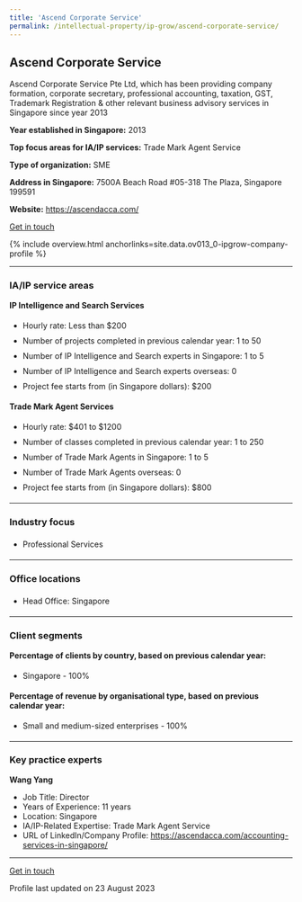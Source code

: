 ```yaml
---
title: 'Ascend Corporate Service'
permalink: /intellectual-property/ip-grow/ascend-corporate-service/
---
```


## Ascend Corporate Service

Ascend Corporate Service Pte Ltd, which has been providing company formation, corporate secretary, professional accounting, taxation, GST, Trademark Registration & other relevant business advisory services in Singapore since year 2013

<b>Year established in Singapore:</b> 2013

<b>Top focus areas for IA/IP services:</b> Trade Mark Agent Service

<b>Type of organization:</b> SME

<b>Address in Singapore:</b> 7500A Beach Road #05-318 The Plaza,  Singapore 199591

<b>Website:</b> <a href='https://ascendacca.com/'>https://ascendacca.com/</a>

<a class='btn' href='https://form.gov.sg/64d583fcd88b27001238f214' target='_blank' rel='noopener'>Get in touch</a>

{% include overview.html anchorlinks=site.data.ov013_0-ipgrow-company-profile %}

---
<a name='ip-related-service-areas'></a>
### IA/IP service areas

**IP Intelligence and Search Services**

<ul>
<li style='line-height: 27px; margin: 0px 0px !important'>Hourly rate:  Less than $200</li>
<li style='line-height: 27px; margin: 0px 0px !important'>Number of projects completed in previous calendar year: 1 to 50</li>
<li style='line-height: 27px; margin: 0px 0px !important'>Number of IP Intelligence and Search experts in Singapore: 1 to 5</li>
<li style='line-height: 27px; margin: 0px 0px !important'>Number of IP Intelligence and Search experts overseas: 0</li>
<li style='line-height: 27px; margin: 0px 0px !important'>Project fee starts from (in Singapore dollars):  $200</li>
</ul>

**Trade Mark Agent Services**

<ul>
<li style='line-height: 27px; margin: 0px 0px !important'>Hourly rate:  $401 to $1200</li>
<li style='line-height: 27px; margin: 0px 0px !important'>Number of classes completed in previous calendar year: 1 to 250</li>
<li style='line-height: 27px; margin: 0px 0px !important'>Number of Trade Mark Agents in Singapore: 1 to 5</li>
<li style='line-height: 27px; margin: 0px 0px !important'>Number of Trade Mark Agents overseas: 0</li>
<li style='line-height: 27px; margin: 0px 0px !important'>Project fee starts from (in Singapore dollars):  $800</li>
</ul>

---
<a name='industry-focus'></a>
### Industry focus

<ul><li style='line-height: 27px; margin: 0px 0px !important'> Professional Services</li></ul>

---
<a name='office-locations'></a>
### Office locations

<ul><li style='line-height: 27px; margin: 0px 0px !important'> Head Office: Singapore</li></ul>

---
<a name='client-segments'></a>
### Client segments

**Percentage of clients by country, based on previous calendar year:**

<ul><li style='line-height: 27px; margin: 0px 0px !important'> Singapore - 100%</li></ul>

**Percentage of revenue by organisational type, based on previous calendar year:**

<ul><li style='line-height: 27px; margin: 0px 0px !important'> Small and medium-sized enterprises - 100%</li></ul>

---
<a name='key-practice-experts'></a>
### Key practice experts

**Wang Yang**

- Job Title: Director
- Years of Experience: 11 years
- Location: Singapore
- IA/IP-Related Expertise: Trade Mark Agent Service
- URL of LinkedIn/Company Profile: <a href="https://ascendacca.com/accounting-services-in-singapore/" target="_blank" rel="noopener">https://ascendacca.com/accounting-services-in-singapore/</a>

---
<p>
<a class='btn' href='https://form.gov.sg/64d583fcd88b27001238f214' target='_blank' rel='noopener'>Get in touch</a>
</p>
Profile last updated on 23 August 2023
